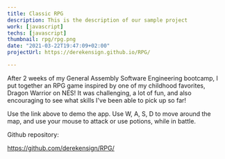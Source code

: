 ```yaml
---
title: Classic RPG
description: This is the description of our sample project
work: [javascript]
techs: [javascript]
thumbnail: rpg/rpg.png
date: "2021-03-22T19:47:09+02:00"
projectUrl: https://derekensign.github.io/RPG/

---
```


After 2 weeks of my General Assembly Software Engineering bootcamp, I put together an RPG game inspired by one of my childhood favorites, Dragon Warrior on NES! It was challenging, a lot of fun, and also encouraging to see what skills I've been able to pick up so far!

Use the link above to demo the app. Use W, A, S, D to move around the map, and use your mouse to attack or use potions, while in battle.

Github repository:

https://github.com/derekensign/RPG/